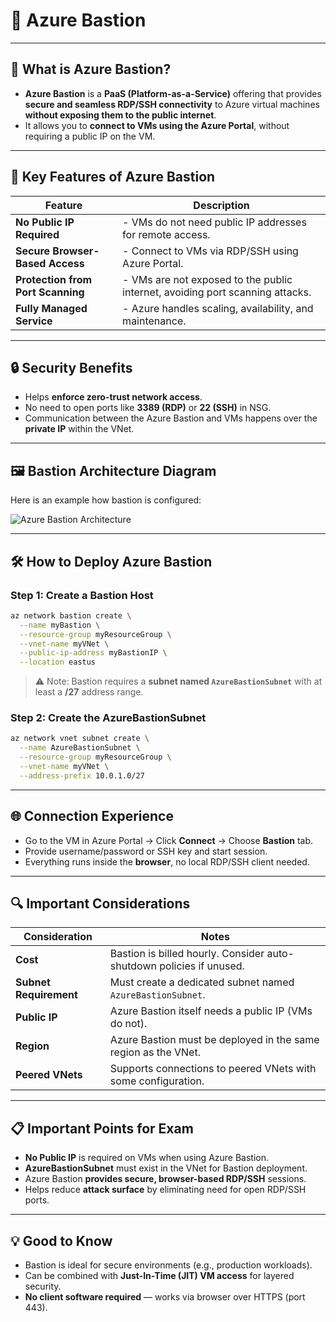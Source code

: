 
# 🔐 Azure Bastion

---

## 📌 What is Azure Bastion?

- **Azure Bastion** is a **PaaS (Platform-as-a-Service)** offering that provides **secure and seamless RDP/SSH connectivity** to Azure virtual machines **without exposing them to the public internet**.
- It allows you to **connect to VMs using the Azure Portal**, without requiring a public IP on the VM.

---

## 🧱 Key Features of Azure Bastion

| Feature                         | Description |
|----------------------------------|-------------|
| **No Public IP Required**        | - VMs do not need public IP addresses for remote access. |
| **Secure Browser-Based Access**  | - Connect to VMs via RDP/SSH using Azure Portal. |
| **Protection from Port Scanning**| - VMs are not exposed to the public internet, avoiding port scanning attacks. |
| **Fully Managed Service**        | - Azure handles scaling, availability, and maintenance. |

---

## 🔒 Security Benefits

- Helps **enforce zero-trust network access**.
- No need to open ports like **3389 (RDP)** or **22 (SSH)** in NSG.
- Communication between the Azure Bastion and VMs happens over the **private IP** within the VNet.

---

## 🖼️ Bastion Architecture Diagram

Here is an example how bastion is configured:

![Azure Bastion Architecture](https://github.com/AkashHiwale/AZ-104-Azure-Administrator-Exam-Study-Notes/raw/feature/configure-and-manage-virtual-networking/04_Configure_and_Manage_Virtual_Networking/images/Bastion.JPG)

---

## 🛠️ How to Deploy Azure Bastion

### Step 1: Create a Bastion Host

```bash
az network bastion create \
  --name myBastion \
  --resource-group myResourceGroup \
  --vnet-name myVNet \
  --public-ip-address myBastionIP \
  --location eastus
```

> ⚠️ Note: Bastion requires a **subnet named `AzureBastionSubnet`** with at least a **/27** address range.

### Step 2: Create the AzureBastionSubnet

```bash
az network vnet subnet create \
  --name AzureBastionSubnet \
  --resource-group myResourceGroup \
  --vnet-name myVNet \
  --address-prefix 10.0.1.0/27
```

---

## 🌐 Connection Experience

- Go to the VM in Azure Portal → Click **Connect** → Choose **Bastion** tab.
- Provide username/password or SSH key and start session.
- Everything runs inside the **browser**, no local RDP/SSH client needed.

---

## 🔍 Important Considerations

| Consideration          | Notes |
|------------------------|-------|
| **Cost**               | Bastion is billed hourly. Consider auto-shutdown policies if unused. |
| **Subnet Requirement** | Must create a dedicated subnet named `AzureBastionSubnet`. |
| **Public IP**          | Azure Bastion itself needs a public IP (VMs do not). |
| **Region**             | Azure Bastion must be deployed in the same region as the VNet. |
| **Peered VNets**       | Supports connections to peered VNets with some configuration. |

---

## 📋 Important Points for Exam

- **No Public IP** is required on VMs when using Azure Bastion.
- **AzureBastionSubnet** must exist in the VNet for Bastion deployment.
- Azure Bastion **provides secure, browser-based RDP/SSH** sessions.
- Helps reduce **attack surface** by eliminating need for open RDP/SSH ports.

---

## 💡 Good to Know

- Bastion is ideal for secure environments (e.g., production workloads).
- Can be combined with **Just-In-Time (JIT) VM access** for layered security.
- **No client software required** — works via browser over HTTPS (port 443).